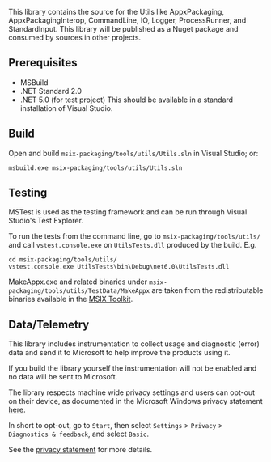 This library contains the source for the Utils like AppxPackaging, AppxPackagingInterop,
CommandLine, IO, Logger, ProcessRunner, and StandardInput. This library will be
published as a Nuget package and consumed by sources in other projects.

## Prerequisites

* MSBuild
* .NET Standard 2.0
* .NET 5.0 (for test project)
This should be available in a standard installation of Visual Studio.

## Build

Open and build `msix-packaging/tools/utils/Utils.sln` in Visual Studio; or:
```
msbuild.exe msix-packaging/tools/utils/Utils.sln
```

## Testing

MSTest is used as the testing framework and can be run through Visual Studio's Test Explorer.

To run the tests from the command line, go to `msix-packaging/tools/utils/` and call `vstest.console.exe` on `UtilsTests.dll` produced by the build. E.g.
```
cd msix-packaging/tools/utils/
vstest.console.exe UtilsTests\bin\Debug\net6.0\UtilsTests.dll
```

MakeAppx.exe and related binaries under `msix-packaging/tools/utils/TestData/MakeAppx` are taken from the redistributable binaries available in the [MSIX Toolkit](https://github.com/microsoft/msix-toolkit).

## Data/Telemetry

This library includes instrumentation to collect usage and diagnostic (error) data and send it to Microsoft to help improve the products using it.

If you build the library yourself the instrumentation will not be enabled and no data will be sent to Microsoft.

The library respects machine wide privacy settings and users can opt-out on their device, as documented in the Microsoft Windows privacy statement [here](https://support.microsoft.com/en-us/help/4468236/diagnostics-feedback-and-privacy-in-windows-10-microsoft-privacy).

In short to opt-out, go to `Start`, then select `Settings` > `Privacy` > `Diagnostics & feedback`, and select `Basic`.

See the [privacy statement](PRIVACY.md) for more details.